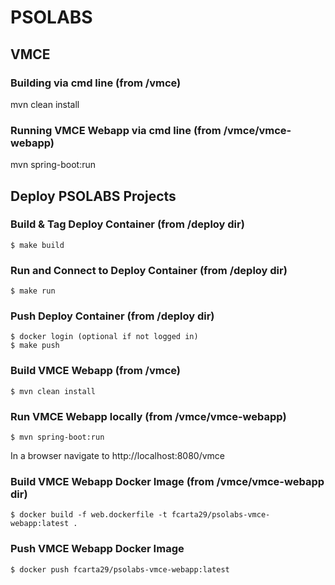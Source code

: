 # PSOLABS

## VMCE
### Building via cmd line (from /vmce)
mvn clean install
### Running VMCE Webapp via cmd line (from /vmce/vmce-webapp)
mvn spring-boot:run

## Deploy PSOLABS Projects
### Build & Tag Deploy Container (from /deploy dir)
```
$ make build
```
### Run and Connect to Deploy Container (from /deploy dir)
```
$ make run
```
### Push Deploy Container (from /deploy dir)
```
$ docker login (optional if not logged in)
$ make push
```

### Build VMCE Webapp (from /vmce)
```
$ mvn clean install
```
### Run VMCE Webapp locally (from /vmce/vmce-webapp)
```
$ mvn spring-boot:run
```
In a browser navigate to http://localhost:8080/vmce
### Build VMCE Webapp Docker Image (from /vmce/vmce-webapp dir)
```
$ docker build -f web.dockerfile -t fcarta29/psolabs-vmce-webapp:latest .
```
### Push VMCE Webapp Docker Image
```
$ docker push fcarta29/psolabs-vmce-webapp:latest
```
